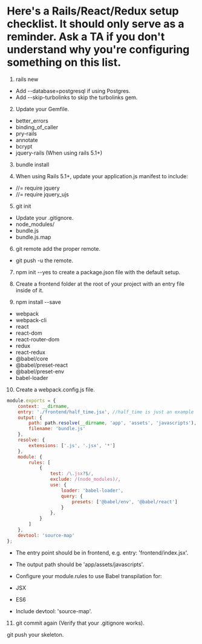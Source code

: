 # Here's a Rails/React/Redux setup checklist. It should only serve as a reminder. Ask a TA if you don't understand why you're configuring something on this list.

1. rails new

* Add --database=postgresql if using Postgres.
* Add --skip-turbolinks to skip the turbolinks gem.
2. Update your Gemfile.

* better_errors
* binding_of_caller
* pry-rails
* annotate
* bcrypt
* jquery-rails (When using rails 5.1+)
3. bundle install

4. When using Rails 5.1+, update your application.js manifest to include:

* //= require jquery
* //= require jquery_ujs

5. git init

* Update your .gitignore.
* node_modules/
* bundle.js
* bundle.js.map
6. git remote add the proper remote.

* git push -u the remote.

7. npm init --yes to create a package.json file with the default setup.

8. Create a frontend folder at the root of your project with an entry file inside of it.

9. npm install --save

* webpack
* webpack-cli
* react
* react-dom
* react-router-dom
* redux
* react-redux
* @babel/core
* @babel/preset-react
* @babel/preset-env
* babel-loader

10. Create a webpack.config.js file.

```javascript
module.exports = {
    context: __dirname,
    entry: './frontend/half_time.jsx', //half_time is just an example
    output: {
        path: path.resolve(__dirname, 'app', 'assets', 'javascripts'),
        filename: 'bundle.js'
    },
    resolve: {
        extensions: ['.js', '.jsx', '*']
    },
    module: {
        rules: [
            {
                test: /\.jsx?$/,
                exclude: /(node_modules)/,
                use: {
                    loader: 'babel-loader',
                    query: {
                        presets: ['@babel/env', '@babel/react']
                    }
                },
            }
        ]
    },
    devtool: 'source-map'
};
```

* The entry point should be in frontend, e.g. entry: 'frontend/index.jsx'.
* The output path should be 'app/assets/javascripts'.
* Configure your module.rules to use Babel transpilation for:
* JSX

* ES6
* Include devtool: 'source-map'.
11. git commit again (Verify that your .gitignore works).

git push your skeleton.